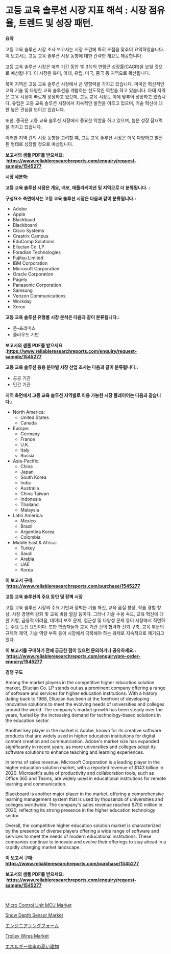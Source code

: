 <p><h1>고등 교육 솔루션 시장 지표 해석 : 시장 점유율, 트렌드 및 성장 패턴.</h1></p><p><strong>요약</strong></p>
<p><p>고등 교육 솔루션 시장 조사 보고서는 시장 조건에 특히 초점을 맞추어 요약하였습니다. 이 보고서는 고등 교육 솔루션 시장 동향에 대한 간략한 개요도 제공합니다.</p><p>고등 교육 솔루션 시장은 예측 기간 동안 10.3%의 연평균 성장률(CAGR)을 보일 것으로 예상됩니다. 이 시장은 북미, 아태, 유럽, 미국, 중국 등 지역으로 확산됩니다.</p><p>북미 지역은 고등 교육 솔루션 시장에서 큰 영향력을 가지고 있습니다. 미국은 혁신적인 교육 기술 및 다양한 교육 솔루션을 개발하는 선도적인 역할을 하고 있습니다. 아태 지역은 교육 시장이 빠르게 성장하고 있으며, 고등 교육 시장도 이에 맞추어 성장하고 있습니다. 유럽은 고등 교육 솔루션 시장에서 지속적인 발전을 이루고 있으며, 기술 혁신에 대한 높은 관심을 보이고 있습니다.</p><p>또한, 중국은 고등 교육 솔루션 시장에서 중요한 역할을 하고 있으며, 높은 성장 잠재력을 가지고 있습니다.</p><p>이러한 지역 간의 시장 동향을 고려할 때, 고등 교육 솔루션 시장은 더욱 다양하고 발전된 형태로 성장할 것으로 예상됩니다.</p></p>
<p><strong>보고서의 샘플 PDF를 받으세요: &nbsp;<a href="https://www.reliableresearchreports.com/enquiry/request-sample/1545277">https://www.reliableresearchreports.com/enquiry/request-sample/1545277</a></strong></p>
<p><strong>시장 세분화:</strong></p>
<p><strong> 고등 교육 솔루션 시장은 개요, 배포, 애플리케이션 및 지역으로 더 분류됩니다. :</strong></p>
<p><strong>구성요소 측면에서는 고등 교육 솔루션 시장은 다음과 같이 분류됩니다.:</strong></p>
<p><ul><li>Adobe</li><li>Apple</li><li>Blackbaud</li><li>Blackboard</li><li>Cisco Systems</li><li>Creatrix Campus</li><li>EduComp Solutions</li><li>Ellucian Co. LP</li><li>Foradian Technologies</li><li>Fujitsu Limited</li><li>IBM Corporation</li><li>Microsoft Corporation</li><li>Oracle Corporation</li><li>Pagely</li><li>Panasonic Corporation</li><li>Samsung</li><li>Verizon Communications</li><li>Workday</li><li>Xerox</li></ul></p>
<p><strong> 고등 교육 솔루션 유형별 시장 분석은 다음과 같이 분류됩니다.:</strong></p>
<p><ul><li>온-프레미스</li><li>클라우드 기반</li></ul></p>
<p><strong>보고서의 샘플 PDF를 받으세요 :<a href="https://www.reliableresearchreports.com/enquiry/request-sample/1545277">https://www.reliableresearchreports.com/enquiry/request-sample/1545277</a></strong></p>
<p><strong> 고등 교육 솔루션 응용 분야별 시장 산업 조사는 다음과 같이 분류됩니다.:</strong></p>
<p><ul><li>공공 기관</li><li>민간 기관</li></ul></p>
<p><strong>지역 측면에서 고등 교육 솔루션 지역별로 이용 가능한 시장 플레이어는 다음과 같습니다.:</strong></p>
<p><ul>
    <li>
        North America:
        <ul>
            <li>United States</li>
            <li>Canada</li>
        </ul>
    </li>
    <li>
        Europe:
        <ul>
            <li>Germany</li>
            <li>France</li>
            <li>U.K.</li>
            <li>Italy</li>
            <li>Russia</li>
        </ul>
    </li>
    <li>
        Asia-Pacific:
        <ul>
            <li>China</li>
            <li>Japan</li>
            <li>South Korea</li>
            <li>India</li>
            <li>Australia</li>
            <li>China Taiwan</li>
            <li>Indonesia</li>
            <li>Thailand</li>
            <li>Malaysia</li>
        </ul>
    </li>
    <li>
        Latin America:
        <ul>
            <li>Mexico</li>
            <li>Brazil</li>
            <li>Argentina Korea</li>
            <li>Colombia</li>
        </ul>
    </li>
    <li>
        Middle East & Africa:
        <ul>
            <li>Turkey</li>
            <li>Saudi</li>
            <li>Arabia</li>
            <li>UAE</li>
            <li>Korea</li>
        </ul>
    </li>
    </ul></p>
<p><strong>이 보고서 구매: &nbsp;<a href="https://www.reliableresearchreports.com/purchase/1545277">https://www.reliableresearchreports.com/purchase/1545277</a></strong></p>
<p><strong>고등 교육 솔루션의 주요 동인 및 장벽 시장</strong></p>
<p><p>고등 교육 솔루션 시장의 주요 기반과 장벽은 기술 혁신, 교육 품질 향상, 학습 경험 향상, 시장 경쟁력 강화 및 교육 비용 절감 등이다. 그러나 기술 수용 속도, 교육 혁신에 대한 저항, 금융적 어려움, 데이터 보호 문제, 접근성 및 다양성 문제 등이 시장에서 직면하는 주요 도전 요인이다. 또한 학습자들과 교육 기관 간의 협력과 신뢰 구축, 교육 부문의 규제적 제약, 기술 역량 부족 등이 시장에서 극복해야 하는 과제로 지속적으로 제기되고 있다.</p></p>
<p><strong>이 보고서를 구매하기 전에 궁금한 점이 있으면 문의하거나 공유하세요.: &nbsp;<a href="https://www.reliableresearchreports.com/enquiry/pre-order-enquiry/1545277">https://www.reliableresearchreports.com/enquiry/pre-order-enquiry/1545277</a></strong></p>
<p><strong>경쟁 구도</strong></p>
<p><p>Among the market players in the competitive higher education solution market, Ellucian Co. LP stands out as a prominent company offering a range of software and services for higher education institutions. With a history dating back to 1968, Ellucian has been at the forefront of developing innovative solutions to meet the evolving needs of universities and colleges around the world. The company's market growth has been steady over the years, fueled by the increasing demand for technology-based solutions in the education sector.</p><p>Another key player in the market is Adobe, known for its creative software products that are widely used in higher education institutions for digital content creation and communication. Adobe's market size has expanded significantly in recent years, as more universities and colleges adopt its software solutions to enhance teaching and learning experiences.</p><p>In terms of sales revenue, Microsoft Corporation is a leading player in the higher education solution market, with a reported revenue of $143 billion in 2020. Microsoft's suite of productivity and collaboration tools, such as Office 365 and Teams, are widely used in educational institutions for remote learning and communication.</p><p>Blackboard is another major player in the market, offering a comprehensive learning management system that is used by thousands of universities and colleges worldwide. The company's sales revenue reached $700 million in 2020, reflecting its strong presence in the higher education technology sector.</p><p>Overall, the competitive higher education solution market is characterized by the presence of diverse players offering a wide range of software and services to meet the needs of modern educational institutions. These companies continue to innovate and evolve their offerings to stay ahead in a rapidly changing market landscape.</p></p>
<p><strong>이 보고서 구매: &nbsp; <a href="https://www.reliableresearchreports.com/purchase/1545277">https://www.reliableresearchreports.com/purchase/1545277</a></strong></p>
<p><strong>보고서의 샘플 PDF를 받으세요: &nbsp;<a href="https://www.reliableresearchreports.com/enquiry/request-sample/1545277">https://www.reliableresearchreports.com/enquiry/request-sample/1545277</a></strong><strong></strong></p>
<p>&nbsp;</p>
<p><p><a href="https://github.com/juniordelafrance/Market-Research-Report-List-2/blob/main/micro-control-unit-mcu-market.md">Micro Control Unit MCU Market</a></p><p><a href="https://view.publitas.com/reportprime-1/snow-depth-sensor-market-provides-a-comprehensive-analysis-including-a-macro-overview-of-the-market-as-well-as-micro-details-such-as-market-size-and-competitive-landscape/">Snow Depth Sensor Market</a></p><p><a href="https://github.com/moulafa/Market-Research-Report-List-1/blob/main/791872815015.md">エンジニアリングフォーム</a></p><p><a href="https://faithful-glue-af3.notion.site/Decoding-the-Trolley-Wires-Market-A-Deep-Dive-into-the-Latest-Market-Trends-Market-Segmentation-a-7d35522c4ef34dff86c495e32ae57368">Trolley Wires Market</a></p><p><a href="https://github.com/nxboeu02965442/Market-Research-Report-List-1/blob/main/918547015014.md">エネルギー効率の高い建物</a></p></p>